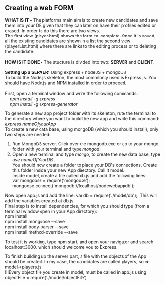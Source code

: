 <h2>Creating a web FORM</h2>
<b>WHAT IS IT -</b> The platforms main aim is to create new candidates and save them into your DB given that they can later on have their profiles edited or erased. In order to do this there are two views.<br>
The first view (player.html) shows the form-to-complete. Once it is saved, all the existing candidates are shown in a list the second view (playerList.html) where there are links to the editing process or to deleting the candidate.
<br><br>
<b>HOW IS IT DONE -</b> The stucture is divided into two: <b>SERVER</b> and <b>CLIENT</b>. <br><br>
<b>Setting up a SERVER:</b> Using express + nodeJS + mongoDB<br>
To build the Node.js skeleton, the most commlonly used is Express.js. You should have Node.js and NPM installed in order to proceed.<br><br>
First, open a terminal window and write the following commands: <br>&nbsp;&nbsp;&nbsp; <i>npm install -g express <br> &nbsp;&nbsp;&nbsp; npm install -g express-generator</i><br>

To generate a new app project folder with its skeleton, rute the terminal to the directory where you want to build the new app and write this command: <i>express nameOfyourApp</i><br>
To create a new data base, using mongoDB (which you should install), only two steps are needed:<br>
1. Run MongoDB server. Click over the mongodb.exe or go to your mongo folder with your terminal and type <i>mongod</i>. <br>
2. Open a new terminal and type <i> mongo</i>, to create the new data base, type <i> use nameOfYourDB </i>. <br>
You should now create a folder to place your DB's connections. Create this folder inside your new App directory. Call it model. <br>
Inside model, create a file called db.js and add the following lines:<br>
var mongoose = require('mongoose'); <br>
mongoose.connect('mongodb://localhost/nodewebappdb'); <br>

Now open app.js and add the line: var db = require('./model/db');. This will add the variables created at db.js. <br>
Final step is to install dependencies, for which you should type (from a terminal window open in your App directory):<br>
npm install<br>
npm install mongoose --save<br>
npm install body-parser --save<br>
npm install method-override --save<br>

To test it is working, type npm start, and open your navigator and search localhost:3000, which should welcome you to Express.<br>

To finish building up the server part, a file with the objects of the App should be created. In my case, the candidates are called players, so => model->players.js <br>
!!!Every object file you create in model, must be called in app.js using objectFile = require('./model/objectFile')

